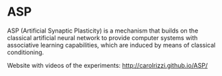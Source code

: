 ASP
===

ASP (Artificial Synaptic Plasticity) is a mechanism that builds on the classical artificial neural network to provide computer systems with associative learning capabilities, which are induced by means of classical conditioning.

Website with videos of the experiments: http://carolrizzi.github.io/ASP/
